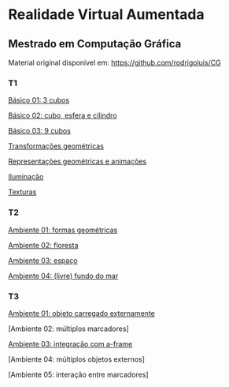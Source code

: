 # Realidade Virtual Aumentada

## Mestrado em Computação Gráfica

Material original disponível em: https://github.com/rodrigoluis/CG

### T1

[Básico 01: 3 cubos](https://yaleksander.github.io/CG/works/T1/t1_ex01.html)

[Básico 02: cubo, esfera e cilindro](https://yaleksander.github.io/CG/works/T1/t1_ex02.html)

[Básico 03: 9 cubos](https://yaleksander.github.io/CG/works/T1/t1_ex03.html)

[Transformações geométricas](https://yaleksander.github.io/CG/works/T1/t1_ex04.html)

[Representações geométricas e animações](https://yaleksander.github.io/CG/works/T1/t1_ex05.html)

[Iluminação](https://yaleksander.github.io/CG/works/T1/t1_ex06.html)

[Texturas](https://yaleksander.github.io/CG/works/T1/t1_ex07.html)

### T2

[Ambiente 01: formas geométricas](https://yaleksander.github.io/CG/works/T2/t2_ex01.html)

[Ambiente 02: floresta](https://yaleksander.github.io/CG/works/T2/t2_ex02.html)

[Ambiente 03: espaço](https://yaleksander.github.io/CG/works/T2/t2_ex03.html)

[Ambiente 04: (livre) fundo do mar](https://yaleksander.github.io/CG/works/T2/t2_ex04.html)

### T3

[Ambiente 01: objeto carregado externamente](https://yaleksander.github.io/CG/works/T3/t3_ex01.html)

[Ambiente 02: múltiplos marcadores]

[Ambiente 03: integração com a-frame](https://yaleksander.github.io/CG/works/T3/t3_ex03.html)

[Ambiente 04: múltiplos objetos externos]

[Ambiente 05: interação entre marcadores]
